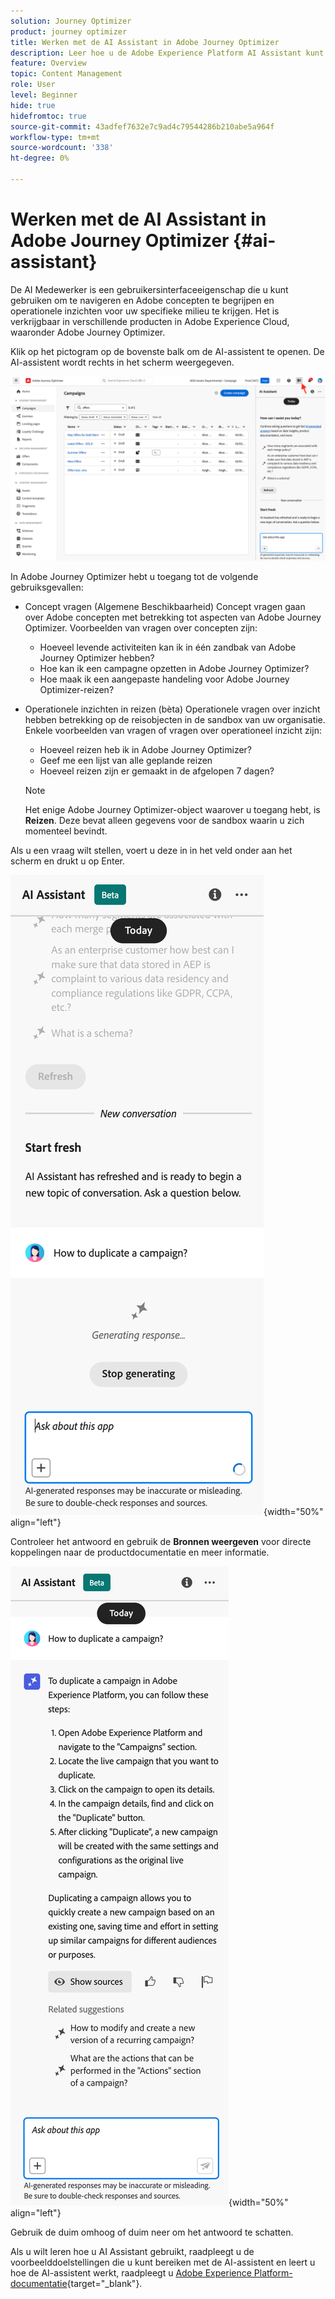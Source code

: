 ```yaml
---
solution: Journey Optimizer
product: journey optimizer
title: Werken met de AI Assistant in Adobe Journey Optimizer
description: Leer hoe u de Adobe Experience Platform AI Assistant kunt gebruiken in Adobe Services Optimizer.
feature: Overview
topic: Content Management
role: User
level: Beginner
hide: true
hidefromtoc: true
source-git-commit: 43adfef7632e7c9ad4c79544286b210abe5a964f
workflow-type: tm+mt
source-wordcount: '338'
ht-degree: 0%

---
```


# Werken met de AI Assistant in Adobe Journey Optimizer {#ai-assistant}

De AI Medewerker is een gebruikersinterfaceeigenschap die u kunt gebruiken om te navigeren en Adobe concepten te begrijpen en operationele inzichten voor uw specifieke milieu te krijgen. Het is verkrijgbaar in verschillende producten in Adobe Experience Cloud, waaronder Adobe Journey Optimizer.

Klik op het pictogram op de bovenste balk om de AI-assistent te openen. De AI-assistent wordt rechts in het scherm weergegeven.

![](assets/do-not-localize/ai-assistant-open.png)

In Adobe Journey Optimizer hebt u toegang tot de volgende gebruiksgevallen:

* Concept vragen (Algemene Beschikbaarheid) Concept vragen gaan over Adobe concepten met betrekking tot aspecten van Adobe Journey Optimizer. Voorbeelden van vragen over concepten zijn:

   * Hoeveel levende activiteiten kan ik in één zandbak van Adobe Journey Optimizer hebben?
   * Hoe kan ik een campagne opzetten in Adobe Journey Optimizer?
   * Hoe maak ik een aangepaste handeling voor Adobe Journey Optimizer-reizen?


* Operationele inzichten in reizen (bèta) Operationele vragen over inzicht hebben betrekking op de reisobjecten in de sandbox van uw organisatie. Enkele voorbeelden van vragen of vragen over operationeel inzicht zijn:

   * Hoeveel reizen heb ik in Adobe Journey Optimizer?
   * Geef me een lijst van alle geplande reizen
   * Hoeveel reizen zijn er gemaakt in de afgelopen 7 dagen?

  >[!NOTE]
  >
  >Het enige Adobe Journey Optimizer-object waarover u toegang hebt, is **Reizen**. Deze bevat alleen gegevens voor de sandbox waarin u zich momenteel bevindt.


Als u een vraag wilt stellen, voert u deze in in het veld onder aan het scherm en drukt u op Enter.

![](assets/do-not-localize/ai-assistant-ask.png){width="50%" align="left"}

Controleer het antwoord en gebruik de **Bronnen weergeven** voor directe koppelingen naar de productdocumentatie en meer informatie.

![](assets/do-not-localize/ai-assistant-answer.png){width="50%" align="left"}

Gebruik de duim omhoog of duim neer om het antwoord te schatten.

Als u wilt leren hoe u AI Assistant gebruikt, raadpleegt u de voorbeelddoelstellingen die u kunt bereiken met de AI-assistent en leert u hoe de AI-assistent werkt, raadpleegt u [Adobe Experience Platform-documentatie](https://experienceleague.adobe.com/en/docs/experience-platform/landing/platform-ui/ai-assistant){target="_blank"}.
